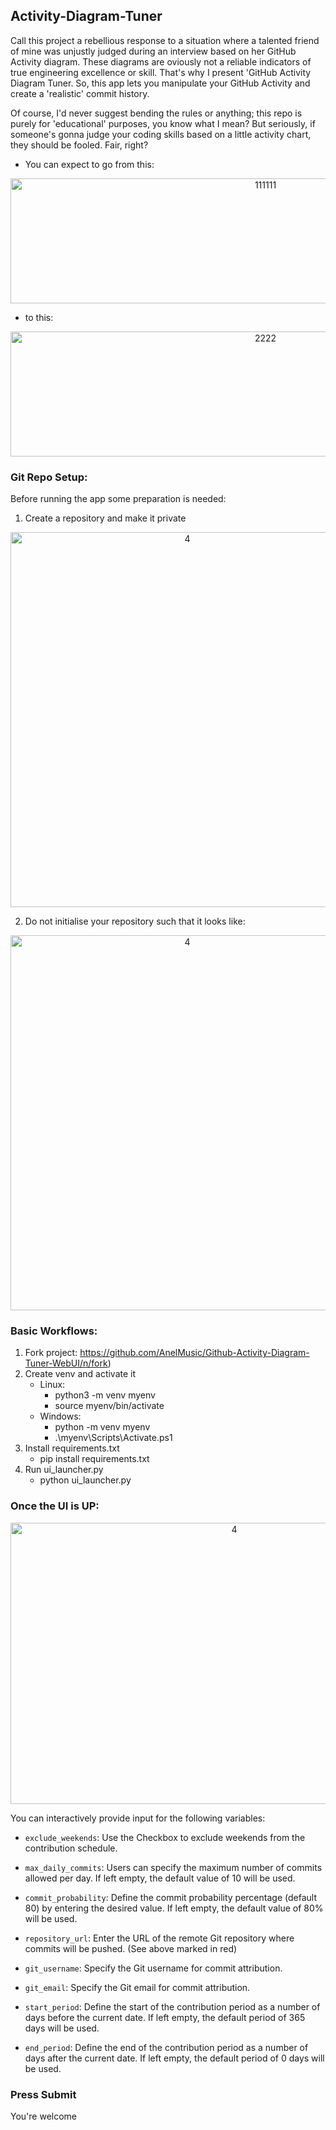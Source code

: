 ## Activity-Diagram-Tuner

Call this project a rebellious response to a situation where a talented friend of mine was unjustly judged during an interview based on her GitHub Activity diagram. These diagrams are oviously not a reliable indicators of true engineering excellence or skill. That's why I present 'GitHub Activity Diagram Tuner.
So, this app lets you manipulate your GitHub Activity and create a 'realistic' commit history. 

Of course, I'd never suggest bending the rules or anything; this repo is purely for 'educational' purposes, you know what I mean? But seriously, if someone's gonna judge your coding skills based on a little activity chart, they should be fooled. Fair, right?

- You can expect to go from this:
<p align="center">
  <!-- Original Image -->
  <img src="https://github.com/AnelMusic/Github-Activity-Diagram-Tuner-WebUI/assets/32487291/35568a3d-8c93-45fa-ad4c-873bcf04871c" alt="111111" width="800" height="200">
</p>

- to this:

<p align="center">
  <!-- Resized Image -->
  <img src="https://github.com/AnelMusic/Github-Activity-Diagram-Tuner-WebUI/assets/32487291/cb3abc08-23b0-42d6-b120-204070344842" alt="2222" width="800" height="200">
</p>



### Git Repo Setup:
Before running the app some preparation is needed:


1. Create a repository and make it private

<p align="center">
  <img src="https://github.com/AnelMusic/Github-Activity-Diagram-Tuner-WebUI/assets/32487291/85bc2b5e-ba08-4a4f-89d6-7c42f809db08" alt="4" width="550" height="600">
</p>


2. Do not initialise your repository such that it looks like:

<p align="center">
  <img src="https://github.com/AnelMusic/Github-Activity-Diagram-Tuner-WebUI/assets/32487291/a97bc6e3-e7e3-4035-b6d7-0d17f526c14d" alt="4" width="550" height="600">
</p>


### Basic Workflows:
1. Fork project: https://github.com/AnelMusic/Github-Activity-Diagram-Tuner-WebUI/n/fork)
2. Create venv and activate it
   - Linux:
     - python3 -m venv myenv
     - source myenv/bin/activate
   - Windows:
     - python -m venv myenv
     - .\myenv\Scripts\Activate.ps1
3. Install requirements.txt
    - pip install requirements.txt
5. Run ui_launcher.py
   - python ui_launcher.py


### Once the UI is UP:

<p align="center">
  <img src="https://github.com/AnelMusic/Github-Activity-Diagram-Tuner-WebUI/assets/32487291/f3117745-7f6f-4170-9787-3369da4f8a18" alt="4" width="700" height="450">
</p>

You can interactively provide input for the following variables:

- `exclude_weekends`: Use the Checkbox to exclude weekends from the contribution schedule.

- `max_daily_commits`: Users can specify the maximum number of commits allowed per day. If left empty, the default value of 10 will be used.

- `commit_probability`: Define the commit probability percentage (default 80) by entering the desired value. If left empty, the default value of 80% will be used.

- `repository_url`: Enter the URL of the remote Git repository where commits will be pushed. (See above marked in red)

- `git_username`: Specify the Git username for commit attribution.

- `git_email`: Specify the Git email for commit attribution.

- `start_period`: Define the start of the contribution period as a number of days before the current date. If left empty, the default period of 365 days will be used.

- `end_period`: Define the end of the contribution period as a number of days after the current date. If left empty, the default period of 0 days will be used.

### Press Submit

You're welcome

